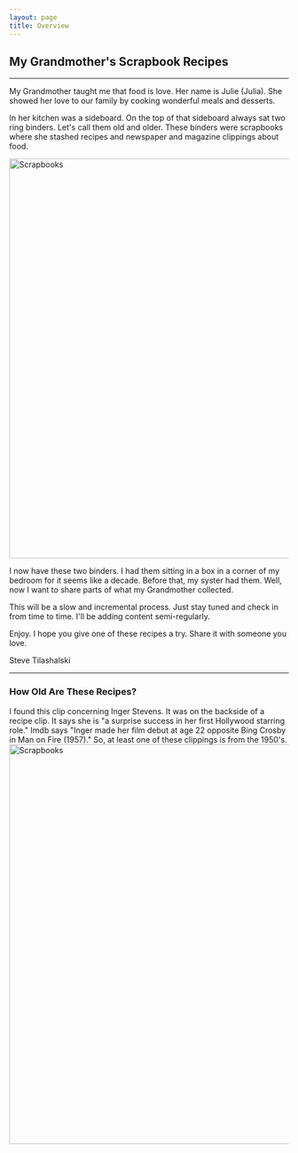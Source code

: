 ```yaml
---
layout: page
title: Overview
---
```

## My Grandmother's Scrapbook Recipes
***
My Grandmother taught me that food is love.  Her name is Julie (Julia).  She showed her love to our family by cooking wonderful meals and desserts.  

In her kitchen was a sideboard.  On the top of that sideboard always sat two ring binders.  Let's call them old and older.  These binders were scrapbooks where she stashed recipes and newspaper and magazine clippings about food.  

<img width="720" alt="Scrapbooks" src="https://illinifanboy.github.io/assets/images/general/twobooks-sm.jpg">

I now have these two binders.  I had them sitting in a box in a corner of my bedroom for it seems like a decade.  Before that, my syster had them.  Well, now I want to share parts of what my Grandmother collected.

This will be a slow and incremental process. 
Just stay tuned and check in from time to time.  I'll be adding content semi-regularly.

Enjoy.  I hope you give one of these recipes a try.  Share it with someone you love.  

Steve Tilashalski
***
### How Old Are These Recipes?

I found this clip concerning Inger Stevens.  It was on the backside of a recipe clip.  It says she is "a surprise success in her first Hollywood starring role."  Imdb says "Inger made her film debut at age 22 opposite Bing Crosby in Man on Fire (1957)."  So, at least one of these clippings is from the 1950's.  
<img width="720" alt="Scrapbooks" src="https://illinifanboy.github.io/assets/images/general/inger-sm.jpg">
